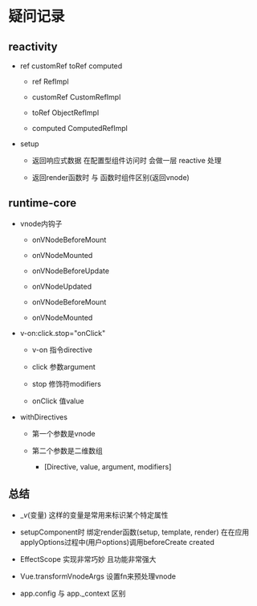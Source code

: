 # 疑问记录

## reactivity

- ref customRef toRef computed

  - ref RefImpl

  - customRef CustomRefImpl

  - toRef ObjectRefImpl

  - computed ComputedRefImpl

- setup 

  - 返回响应式数据 在配置型组件访问时 会做一层 reactive 处理

  - 返回render函数时 与 函数时组件区别(返回vnode)

## 

## runtime-core

- vnode内钩子

  - onVNodeBeforeMount

  - onVNodeMounted

  - onVNodeBeforeUpdate

  - onVNodeUpdated

  - onVNodeBeforeMount

  - onVNodeMounted

- v-on:click.stop="onClick"

  - v-on 指令directive

  - click 参数argument

  - stop 修饰符modifiers

  - onClick 值value

- withDirectives

  - 第一个参数是vnode

  - 第二个参数是二维数组

    - [Directive, value, argument, modifiers]

## 总结

  - __v_(变量) 这样的变量是常用来标识某个特定属性

  - setupComponent时 绑定render函数(setup, template, render) 在在应用applyOptions过程中(用户options)调用beforeCreate created

  - EffectScope 实现非常巧妙 且功能非常强大

  - Vue.transformVnodeArgs 设置fn来预处理vnode

  - app.config 与 app._context 区别